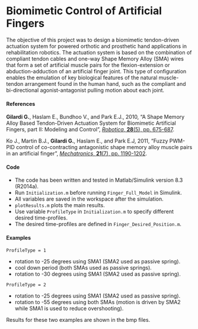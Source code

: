 # Biomimetic Control of Artificial Fingers

The objective of this project was to design a biomimetic tendon-driven actuation system for powered orthotic and prosthetic hand applications in rehabilitation robotics. The actuation system is based on the combination of compliant tendon cables and one-way Shape Memory Alloy (SMA) wires that form a set of artificial muscle pairs for the flexion-extension or abduction-adduction of an artificial finger joint. This type of configuration enables the emulation of key biological features of the natural muscle-tendon arrangement found in the human hand, such as the compliant and bi-directional agonist-antagonist pulling motion about each joint.

#### References

**Gilardi G.**, Haslam E., Bundhoo V., and Park E.J., 2010, “A Shape Memory Alloy Based Tendon-Driven Actuation System for Biomimetic Artificial Fingers, part II: Modeling and Control”, [*Robotica*, **28**(5), pp. 675-687](https://www.cambridge.org/core/journals/robotica/article/shape-memory-alloy-based-tendondriven-actuation-system-for-biomimetic-artificial-fingers-part-ii-modelling-and-control/07DE661B714879F509C975C9DD7B8ADD).

Ko J., Martin B.J., **Gilardi G.**, Haslam E., and Park E.J, 2011, “Fuzzy PWM-PID control of co-contracting antagonistic shape memory alloy muscle pairs in an artificial finger”, [*Mechatronics*, **21**(7), pp. 1190-1202](https://www.sciencedirect.com/science/article/abs/pii/S0957415811001097).

#### Code
- The code has been written and tested in Matlab/Simulink version 8.3 (R2014a).
- Run `Initialization.m` before running `Finger_Full_Model` in Simulink.
- All variables are saved in the workspace after the simulation.
- `plotResults.m` plots the main results.
- Use variable `ProfileType` in `Initialization.m` to specify different desired time-profiles.
- The desired time-profiles are defined in `Finger_Desired_Position.m`.


#### Examples

`ProfileType = 1`
- rotation to -25 degrees using SMA1 (SMA2 used as passive spring).
- cool down period (both SMAs used as passive springs).
- rotation to -30 degrees using SMA1 (SMA2 used as passive spring).

`ProfileType = 2`
- rotation to -25 degrees using SMA1 (SMA2 used as passive spring).
- rotation to -55 degrees using both SMAs (motion is driven by SMA2 while SMA1 is used to reduce overshooting).

Results for these two examples are shown in the bmp files.
